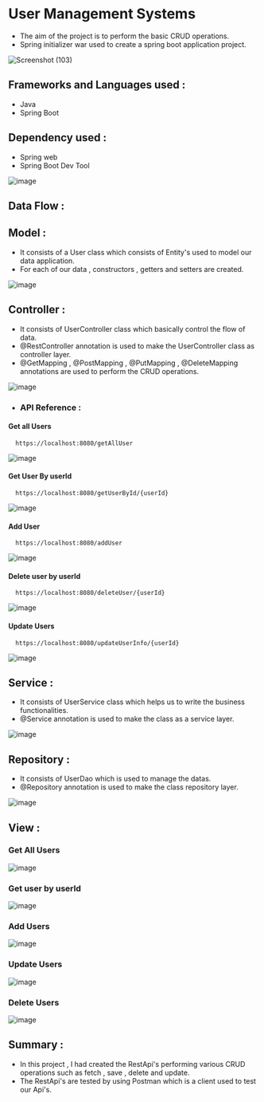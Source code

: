 
# User Management Systems

- The aim of the project is to perform the basic CRUD operations.
- Spring initializer war used to create a spring boot application project.

![Screenshot (103)](https://user-images.githubusercontent.com/112794922/233667518-7e986b7a-9ef9-49e6-a707-39bb27964c52.png)


## Frameworks and Languages used :

- Java
- Spring Boot

## Dependency used :

- Spring web
- Spring Boot Dev Tool

![image](https://user-images.githubusercontent.com/112794922/233675361-7f994481-bdbc-4490-b966-cd9033321863.png)




## Data Flow :

## Model : 

- It consists of a User class which consists of Entity's used to model our data application.
- For each of our data , constructors , getters and setters are created.

![image](https://user-images.githubusercontent.com/112794922/233673901-18e6f12b-9c5e-486c-8e58-fe2a98c4b037.png)



## Controller : 

- It consists of UserController class which basically control the flow of data.
- @RestController annotation is used to make the UserController class as controller layer.
- @GetMapping , @PostMapping , @PutMapping , @DeleteMapping annotations are used to perform the CRUD operations.

![image](https://user-images.githubusercontent.com/112794922/233673979-43bef8e5-0764-4f2f-9a7d-c0bdcb0eb3d7.png)





- ### API Reference :

#### Get all Users

```http
  https://localhost:8080/getAllUser
```

![image](https://user-images.githubusercontent.com/112794922/233674130-20e49b11-26bc-403d-8f9c-587daf3407c8.png)


#### Get User By userId

```http
  https://localhost:8080/getUserById/{userId}
```

![image](https://user-images.githubusercontent.com/112794922/233674270-c46d7e9d-f1aa-4ddb-85f8-94811eddd1f5.png)

#### Add User

```http
  https://localhost:8080/addUser
```

![image](https://user-images.githubusercontent.com/112794922/233674342-92cc9465-04cf-403a-83c3-beff99805e14.png)


#### Delete user by userId

```http
  https://localhost:8080/deleteUser/{userId}
```

![image](https://user-images.githubusercontent.com/112794922/233674402-83280d78-55d9-4d85-90ae-4ae7b10ee79c.png)

#### Update Users

```http
  https://localhost:8080/updateUserInfo/{userId}
```

![image](https://user-images.githubusercontent.com/112794922/233674446-fb1c3484-d67a-4dfa-ad36-faac4153848e.png)


## Service : 

- It consists of UserService class which helps us to write the business functionalities.
- @Service annotation is used to make the class as a service layer.

![image](https://user-images.githubusercontent.com/112794922/233674531-c1839173-94d9-4faf-941d-77ec3e2a5e2b.png)


## Repository :

- It consists of UserDao which is used to manage the datas.
- @Repository annotation is used to make the class repository layer.

![image](https://user-images.githubusercontent.com/112794922/233674582-6cc54712-7c75-4b3e-a218-616fbb1f6b53.png)

## View :
### Get All Users

![image](https://user-images.githubusercontent.com/112794922/233680871-55e77380-8587-4a63-ac16-135abc8fc268.png)

### Get user by userId

![image](https://user-images.githubusercontent.com/112794922/233681180-aec3d8b7-43a5-401f-9bbc-94ba644a492b.png)

### Add Users

![image](https://user-images.githubusercontent.com/112794922/233681275-ca48a1fd-c981-4f0f-bd5e-1daa87a2afbe.png)

### Update Users

![image](https://user-images.githubusercontent.com/112794922/233681498-69c8a163-4cf5-4606-8ce6-cdba9b0da2c3.png)

### Delete Users

![image](https://user-images.githubusercontent.com/112794922/233681582-7e15523a-8c42-4dab-9ae0-7fe700057591.png)




 


## Summary :

- In this project , I had created the RestApi's performing various CRUD operations such as fetch , save , delete and update.
- The RestApi's are tested by using Postman which is a client used to test our Api's.

